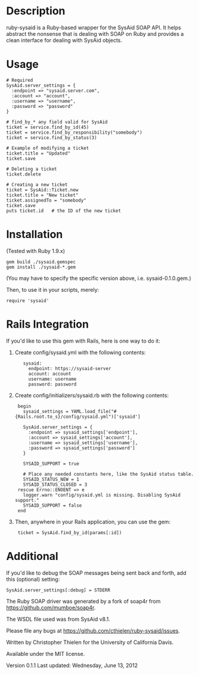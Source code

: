 Description
===========
ruby-sysaid is a Ruby-based wrapper for the SysAid SOAP API. It helps abstract
the nonsense that is dealing with SOAP on Ruby and provides a clean interface
for dealing with SysAid objects.

Usage
=====
    # Required
    SysAid.server_settings = {
      :endpoint => "sysaid.server.com",
      :account => "account",
      :username => "username",
      :password => "password"
    }
    
    # find_by_* any field valid for SysAid
    ticket = service.find_by_id(45)
    ticket = service.find_by_responsibility("somebody")
    ticket = service.find_by_status(3)
    
    # Example of modifying a ticket
    ticket.title = "Updated"
    ticket.save
    
    # Deleting a ticket
    ticket.delete
    
    # Creating a new ticket
    ticket = SysAid::Ticket.new
    ticket.title = "New ticket"
    ticket.assignedTo = "somebody"
    ticket.save
    puts ticket.id   # the ID of the new ticket

Installation
============
(Tested with Ruby 1.9.x)

    gem build ./sysaid.gemspec
    gem install ./sysaid-*.gem

(You may have to specify the specific version above, i.e. sysaid-0.1.0.gem.)

Then, to use it in your scripts, merely:

    require 'sysaid'

Rails Integration
=================
If you'd like to use this gem with Rails, here is one way to do it:

1. Create config/sysaid.yml with the following contents:

          sysaid:
            endpoint: https://sysaid-server
            account: account
            username: username
            password: password

2. Create config/initializers/sysaid.rb with the following contents:

        begin
          sysaid_settings = YAML.load_file("#{Rails.root.to_s}/config/sysaid.yml")['sysaid']
  
          SysAid.server_settings = {
            :endpoint => sysaid_settings['endpoint'],
            :account => sysaid_settings['account'],
            :username => sysaid_settings['username'],
            :password => sysaid_settings['password']
          }
  
          SYSAID_SUPPORT = true
  
          # Place any needed constants here, like the SysAid status table.
          SYSAID_STATUS_NEW = 1
          SYSAID_STATUS_CLOSED = 3
        rescue Errno::ENOENT => e
          logger.warn "config/sysaid.yml is missing. Disabling SysAid support."
          SYSAID_SUPPORT = false
        end

3. Then, anywhere in your Rails application, you can use the gem:

        ticket = SysAid.find_by_id(params[:id])

Additional
==========
If you'd like to debug the SOAP messages being sent back and forth, add
this (optional) setting:

    SysAid.server_settings[:debug] = STDERR

The Ruby SOAP driver was generated by a fork of soap4r from https://github.com/mumboe/soap4r.

The WSDL file used was from SysAid v8.1.

Please file any bugs at https://github.com/cthielen/ruby-sysaid/issues.

Written by Christopher Thielen for the University of California Davis.

Available under the MIT license.

Version 0.1.1
Last updated: Wednesday, June 13, 2012
